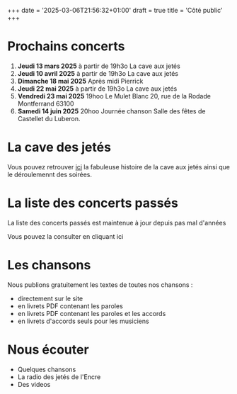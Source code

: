 +++
date = '2025-03-06T21:56:32+01:00'
draft = true
title = 'Côté public'
+++


# Prochains concerts

1. **Jeudi 13 mars 2025** à partir de 19h3o La cave aux jetés
2. **Jeudi 10 avril 2025** à partir de 19h3o La cave aux jetés
3. **Dimanche 18 mai 2025** Après midi Pierrick
4. **Jeudi 22 mai 2025** à partir de 19h3o La cave aux jetés
5. **Vendredi 23 mai 2025** 19hoo Le Mulet Blanc 20, rue de la Rodade Montferrand 63100
6. **Samedi 14 juin 2025** 20hoo Journée chanson Salle des fêtes de Castellet du Luberon.

# La cave des jetés

Vous pouvez retrouver [ici](/infospublic/caveauxjetes) la fabuleuse histoire de la cave aux jetés ainsi que le déroulemennt des soirées.

# La liste des concerts passés

  La liste des concerts passés est maintenue à jour
  depuis pas mal d'années

  Vous pouvez la consulter en cliquant ici

# Les chansons

Nous publions gratuitement les textes de toutes nos chansons :
- directement sur le site
- en livrets PDF contenant les paroles
- en livrets PDF contenant les paroles et les accords
- en livrets d'accords seuls pour les musiciens

# Nous écouter

- Quelques chansons
- La radio des jetés de l'Encre
- Des videos
